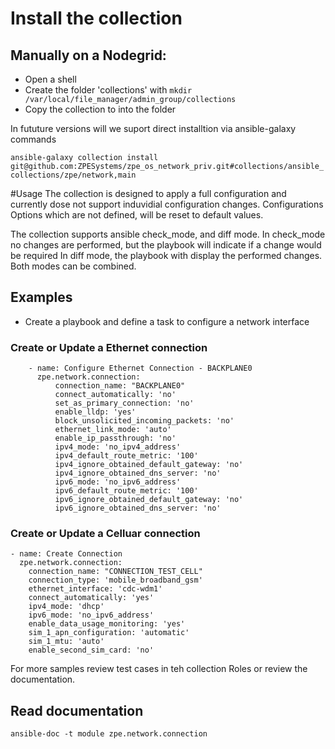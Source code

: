 # Install the collection
## Manually on a Nodegrid:
- Open a shell 
- Create the folder 'collections' with
`mkdir /var/local/file_manager/admin_group/collections`
- Copy the collection to into the folder

In fututure versions will we suport direct installtion via ansible-galaxy commands 

`ansible-galaxy collection install git@github.com:ZPESystems/zpe_os_network_priv.git#collections/ansible_collections/zpe/network,main`

#Usage
The collection is designed to apply a full configuration and currently dose not support induvidial configuration changes.
Configurations Options which are not defined, will be reset to default values.

The collection supports ansible check_mode, and diff mode. 
In check_mode no changes are performed, but the playbook will indicate if a change would be required
In diff mode, the playbook with display the performed changes. Both modes can be combined.

## Examples
- Create a playbook and define a task to configure a network interface
### Create or Update a Ethernet connection
```
    - name: Configure Ethernet Connection - BACKPLANE0
      zpe.network.connection:
          connection_name: "BACKPLANE0"
          connect_automatically: 'no'
          set_as_primary_connection: 'no'
          enable_lldp: 'yes'
          block_unsolicited_incoming_packets: 'no'
          ethernet_link_mode: 'auto'
          enable_ip_passthrough: 'no'
          ipv4_mode: 'no_ipv4_address'
          ipv4_default_route_metric: '100'
          ipv4_ignore_obtained_default_gateway: 'no'
          ipv4_ignore_obtained_dns_server: 'no'
          ipv6_mode: 'no_ipv6_address'
          ipv6_default_route_metric: '100'
          ipv6_ignore_obtained_default_gateway: 'no'
          ipv6_ignore_obtained_dns_server: 'no'
```

### Create or Update a Celluar connection
```
- name: Create Connection
  zpe.network.connection:
    connection_name: "CONNECTION_TEST_CELL"
    connection_type: 'mobile_broadband_gsm'
    ethernet_interface: 'cdc-wdm1'
    connect_automatically: 'yes'
    ipv4_mode: 'dhcp'
    ipv6_mode: 'no_ipv6_address'
    enable_data_usage_monitoring: 'yes'
    sim_1_apn_configuration: 'automatic'
    sim_1_mtu: 'auto'
    enable_second_sim_card: 'no'
```

For more samples review test cases in teh collection Roles or review the documentation.

## Read documentation
```
ansible-doc -t module zpe.network.connection
```






